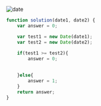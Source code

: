 ![date](https://github.com/pahyunrk/Algorithm/assets/52398783/994b105c-f742-4ad3-a944-a18a162c0fd7)

```javascript
function solution(date1, date2) {
    var answer = 0;

    var test1 = new Date(date1);
    var test2 = new Date(date2);
    
    if(test1 >= test2){
        answer = 0;
        

    }else{
        answer = 1;
    }
    return answer;
}
```
